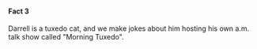 #### Fact 3
Darrell is a tuxedo cat, and we make jokes about him hosting his own a.m. talk show called "Morning Tuxedo".